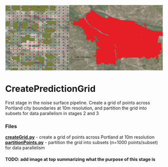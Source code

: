 ![GitHub Logo](../images/1x/Stage1.png)

# CreatePredictionGrid
First stage in the noise surface pipeline.  Create a grid of points across Portland city boundaries at 10m resolution, and partition the grid into subsets for data parallelism in stages 2 and 3

### Files ###
**[createGrid.py](https://github.com/larkinandy/PDXNoiseSurface/blob/main/CreatePredictionGrid/createGrid.py)** - create a grid of points across Portland at 10m resolution <br>
**[partitionPoints.py](https://github.com/larkinandy/PDXNoiseSurface/blob/main/CreatePredictionGrid/partitionPoints.py)** - partition the grid into subsets (n=1000 points/subset) for data parallelism

#### TODO: add image at top summarizing what the purpose of this stage is
